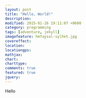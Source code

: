 ```yaml
---
layout: post
title: "Hello, World!"
description: 
modified: 2015-01-26 19:11:07 +0600
category: programming
tags: [adventure, jekyll]
imagefeature: hmfaysal-sylhet.jpg
covereffect: 
location: 
locationgps: 
mathjax: 
chart: 
charttype: 
comments: true
featured: true
jquery:
---
```


Hello
